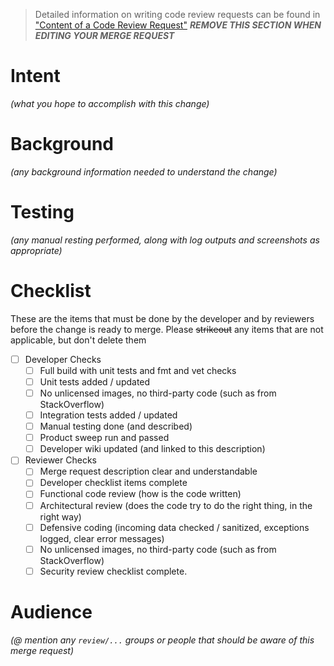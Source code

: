   > Detailed information on writing code review requests can be found in ["Content of a Code Review Request"](https://vmturbo.atlassian.net/wiki/spaces/Home/pages/1184890931/Content+of+a+Code+Review+Request)
> ***REMOVE THIS SECTION WHEN EDITING YOUR MERGE REQUEST***

# Intent

_(what you hope to accomplish with this change)_

# Background

_(any background information needed to understand the change)_

# Testing

_(any manual resting performed, along with log outputs and screenshots as appropriate)_

# Checklist

These are the items that must be done by the developer and by reviewers before the change is ready to merge. Please ~~strikeout~~ any items that are not applicable, but don't delete them

- [ ] Developer Checks
    - [ ] Full build with unit tests and fmt and vet checks
    - [ ] Unit tests added / updated
    - [ ] No unlicensed images, no third-party code (such as from StackOverflow)
    - [ ] Integration tests added / updated
    - [ ] Manual testing done (and described)
    - [ ] Product sweep run and passed
    - [ ] Developer wiki updated (and linked to this description)
- [ ] Reviewer Checks
    - [ ] Merge request description clear and understandable
    - [ ] Developer checklist items complete
    - [ ] Functional code review (how is the code written)
    - [ ] Architectural review (does the code try to do the right thing, in the right way)
    - [ ] Defensive coding (incoming data checked / sanitized, exceptions logged, clear error messages)
    - [ ] No unlicensed images, no third-party code (such as from StackOverflow)
    - [ ] Security review checklist complete.

# Audience

_(@ mention any `review/...` groups or people that should be aware of this merge request)_
